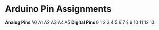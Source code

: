 # Arduino Pin Assignments
**Analog Pins**
A0
A1
A2
A3
A4
A5
**Digital Pins**
0
1
2
3
4
5
6
7
8
9
10
11
12
13
